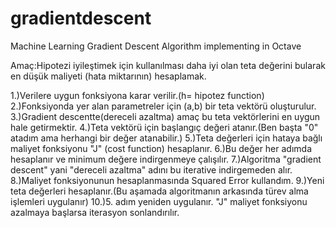 # gradientdescent
Machine Learning Gradient Descent Algorithm implementing in Octave

Amaç:Hipotezi iyileştimek için kullanılması daha iyi olan teta değerini bularak en düşük maliyeti (hata miktarının) hesaplamak.

1.)Verilere uygun fonksiyona karar verilir.(h= hipotez function)
2.)Fonksiyonda yer alan parametreler için (a,b) bir teta vektörü oluşturulur.
3.)Gradient descentte(dereceli azaltma) amaç bu teta vektörlerini en uygun hale getirmektir.
4.)Teta vektörü için başlangıç değeri atanır.(Ben başta "0" atadım ama herhangi bir değer atanabilir.)
5.)Teta değerleri için hataya bağlı maliyet fonksiyonu "J" (cost function) hesaplanır.
6.)Bu değer her adımda hesaplanır ve minimum değere indirgenmeye çalışılır. 
7.)Algoritma "gradient descent" yani "dereceli azaltma" adını bu iterative indirgemeden alır.
8.)Maliyet fonksiyonunun hesaplanmasında Squared Error kullandım.
9.)Yeni teta değerleri hesaplanır.(Bu aşamada algoritmanın arkasında türev alma işlemleri uygulanır)
10.)5. adım yeniden uygulanır. "J" maliyet fonksiyonu azalmaya başlarsa iterasyon sonlandırılır.
